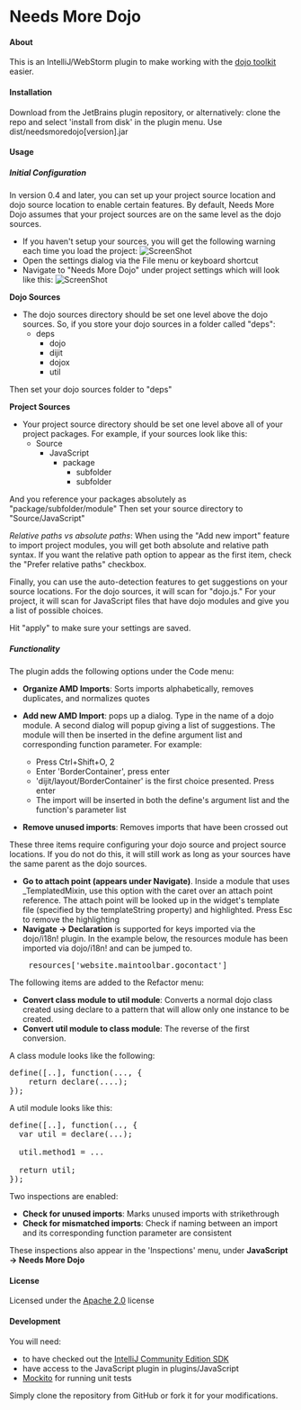 Needs More Dojo
=============

#### About

This is an IntelliJ/WebStorm plugin to make working with the [dojo toolkit](http://dojotoolkit.org//) easier. 

#### Installation

Download from the JetBrains plugin repository, or alternatively: clone the repo and select 'install from disk' in the plugin menu. Use dist/needsmoredojo[version].jar

#### Usage

##### Initial Configuration

In version 0.4 and later, you can set up your project source location and dojo source location to enable certain features. By default, Needs More Dojo assumes that
your project sources are on the same level as the dojo sources.

- If you haven't setup your sources, you will get the following warning each time you load the project:
![ScreenShot](https://raw.github.com/cefolger/needsmoredojo/dev/screenshots/docs/projectwarning.png)
- Open the settings dialog via the File menu or keyboard shortcut
- Navigate to "Needs More Dojo" under project settings which will look like this:
![ScreenShot](https://raw.github.com/cefolger/needsmoredojo/dev/screenshots/docs/needsmoredojosettings.png)

**Dojo Sources**
- The dojo sources directory should be set one level above the dojo sources. So, if you store your dojo sources in a folder called "deps":
    - deps
        - dojo
        - dijit
        - dojox
        - util

Then set your dojo sources folder to "deps"

**Project Sources**
- Your project source directory should be set one level above all of your project packages. For example, if your sources look like this:
   - Source
        - JavaScript
           - package
             - subfolder
             - subfolder

And you reference your packages absolutely as "package/subfolder/module" Then set your source directory to "Source/JavaScript"

*Relative paths vs absolute paths*: When using the "Add new import" feature to import project modules, you will get both
absolute and relative path syntax. If you want the relative path option to appear as the first item, check the "Prefer relative paths"
checkbox.

Finally, you can use the auto-detection features to get suggestions on your source locations. For the dojo sources, it will scan
for "dojo.js." For your project, it will scan for JavaScript files that have dojo modules and give you a list of possible choices.

Hit "apply" to make sure your settings are saved.

##### Functionality

The plugin adds the following options under the Code menu:
- **Organize AMD Imports**: Sorts imports alphabetically, removes duplicates, and normalizes quotes
- **Add new AMD Import**: pops up a dialog. Type in the name of a dojo module. A second dialog will popup giving a list of suggestions.
The module will then be inserted in the define argument list and corresponding function parameter. For example:
    - Press Ctrl+Shift+O, 2
    - Enter 'BorderContainer', press enter
    - 'dijit/layout/BorderContainer' is the first choice presented. Press enter
    - The import will be inserted in both the define's argument list and the function's parameter list

- **Remove unused imports**: Removes imports that have been crossed out

These three items require configuring your dojo source and project source locations. If you do not do this, it will still work as long as your
sources have the same parent as the dojo sources.
- **Go to attach point (appears under Navigate)**. Inside a module that uses _TemplatedMixin, use this option with the caret over an attach point reference.
The attach point will be looked up in the widget's template file (specified by the templateString property) and highlighted. Press Esc to remove the highlighting
- **Navigate -> Declaration** is supported for keys imported via the dojo/i18n! plugin. In the example below, the resources module has been imported via dojo/i18n!
and can be jumped to.

<pre>
    resources['website.maintoolbar.gocontact']
</pre>

The following items are added to the Refactor menu:
- **Convert class module to util module**: Converts a normal dojo class created using declare to a pattern that will
allow only one instance to be created.
- **Convert util module to class module**: The reverse of the first conversion.

A class module looks like the following: 

<pre>
define([..], function(..., {
    return declare(....); 
}); 
</pre>

A util module looks like this: 

<pre>
define([..], function(.., {
  var util = declare(...); 
  
  util.method1 = ...
  
  return util; 
}); 
</pre>

Two inspections are enabled: 
- **Check for unused imports**: Marks unused imports with strikethrough
- **Check for mismatched imports**: Check if naming between an import and its corresponding function parameter are consistent

These inspections also appear in the 'Inspections' menu, under **JavaScript -> Needs More Dojo**

#### License

Licensed under the [Apache 2.0](http://www.apache.org/licenses/LICENSE-2.0.txt) license

#### Development

You will need:
- to have checked out the [IntelliJ Community Edition SDK](http://www.jetbrains.org/pages/viewpage.action?pageId=983225)
- have access to the JavaScript plugin in plugins/JavaScript
- [Mockito](https://code.google.com/p/mockito/) for running unit tests

Simply clone the repository from GitHub or fork it for your modifications.